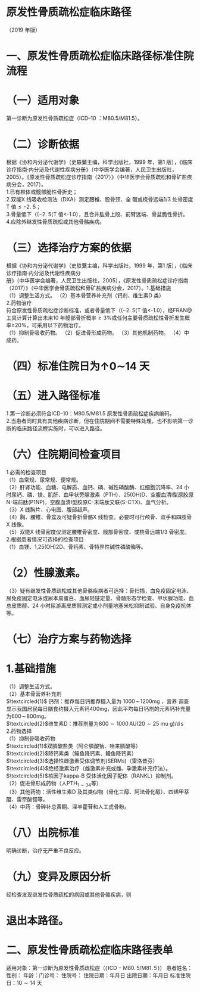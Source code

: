 # 原发性骨质疏松症临床路径  
（2019 年版）  
# 一、原发性骨质疏松症临床路径标准住院流程  
# （一）适用对象  
第一诊断为原发性骨质疏松症（ICD–10 ：M80.5/M81.5）。  
# （二）诊断依据  
根据《协和内分泌代谢学》（史轶蘩主编，科学出版社，1999 年，第1 版），《临床诊疗指南·内分泌及代谢性疾病分册》（中华医学会编著，人民卫生出版社，2005）。《原发性骨质疏松症诊疗指南（2017）》（中华医学会骨质疏松和骨矿盐疾病分会，2017）。  
1.已有椎体或髋部脆性骨折史；  
2.双能X 线吸收检测法（DXA）测定腰椎、股骨颈、全 髋或桡骨远端1/3 处骨密度T 值$\leqslant-2.~5$；  
3.骨量低下（$(-2.~5\langle\mathrm{T}$ 值<-1.0），且合并肱骨上段、前臂远端、骨盆脆性骨折。  
4.应除外继发性骨质疏松或其他骨骼疾病。  
# （三）选择治疗方案的依据  
根据《协和内分泌代谢学》（史轶蘩主编，科学出版社，1999 年，第1 版），《临床诊疗指南·内分泌及代谢性疾病分  
册》（中华医学会编著，人民卫生出版社，2005），《原发性骨质疏松症诊疗指南（2017）》（中华医学会骨质疏松和骨矿盐疾病分会，2017）。1.基础措施  
（1）调整生活方式。 （2）基本骨营养补充剂（钙剂、维生素D 类）  
2.药物治疗  
符合原发性骨质疏松症诊断标准，或者骨量低下（$(-2.~5\langle\mathrm{T}$ 值<-1.0），经$\mathrm{FRAN@}$工具计算计算出未来10 年髋部骨折概率$\geqslant3\%$或任何主要骨质疏松性骨折发生概率≥$20\%$，可采用以下药物治疗。  
（1）抑制骨吸收药物。 （2）促进骨形成药物。 （3）其他机制药物。 （4）中成药。  
# （四）标准住院日为$\mathord{\uparrow}0\mathord{\sim}14$ 天  
# （五）进入路径标准  
1.第一诊断必须符合ICD-10：M80.5/M81.5 原发性骨质疏松症疾病编码。  
2.当患者同时具有其他疾病诊断，但在住院期间不需要特殊处理，也不影响第一诊断的临床路径流程实施时，可以进入路径。  
# （六）住院期间检查项目  
1.必需的检查项目  
（1）血常规、尿常规、便常规。  
（2）肝肾功能、血糖、电解质、血钙、磷、碱性磷酸酶、红细胞沉降率、24 小时尿钙、磷、镁、肌酐、血甲状旁腺激素（PTH）、25(OH)D、空腹血清Ⅰ型原胶原N-端前肽(P1NP)，空腹血清Ⅰ型胶原C-末端肽交联(S-CTX)、血气分析。  
（3）X 线胸片、心电图、腹部超声。  
（4）胸、腰椎、骨盆及可疑骨折骨骼X 线检查。必要时可行颅骨、双手和四肢骨X 线像。  
（5）双能X 线骨密度仪测定腰椎骨密度、髋部骨密度、或桡骨远端1/3 骨密度。  
2.根据患者情况可选择的检查项目  
（1）血镁、1,25(OH)$\mathrm{2D}$、骨钙素、骨特异性碱性磷酸酶等。  
# （2）性腺激素。  
（3）疑有继发性骨质疏松或其他骨骼疾病者可选择：骨扫描，血免疫固定电泳、尿免疫固定电泳或尿本周蛋白、血尿轻链定量、骨髓形态学检查、甲状腺功能、血总皮质醇、24 小时尿游离皮质醇测定或小剂量地塞米松抑制试验、自身免疫抗体等。  
# （七）治疗方案与药物选择  
# 1.基础措施  
（1）调整生活方式。  
（2）基本骨营养补充剂  
$\textcircled{1}$ 钙剂：推荐每日钙推荐摄入量为 $1000\!\sim\!1200\mathrm{mg}$ ，营养 调查显示我国居民每日膳食约摄入元素钙$400\mathrm{mg}$，因此平均每日钙剂的元素钙补充量为$600\!\sim\!800\mathrm{mg}$。  
$\textcircled{2}$维生素D：推荐剂量为$800{\sim}1000\,\mathrm{AU}\left(20{\sim}25\mathrm{~mu~g}\right)/\mathrm{d}\,\mathrm{s}$  
2.药物选择  
（1）抑制骨吸收药物  
$\textcircled{1}$双膦酸盐类（阿仑膦酸钠、唑来膦酸等）  
$\textcircled{2}$降钙素类（鲑鱼降钙素、鳗鱼降钙素）  
$\textcircled{3}$选择性雌激素受体调节剂(SERMs)（雷洛昔芬）  
$\textcircled{4}$绝经激素治疗（雌激素补充或雌、孕激素补充疗法）。$\textcircled{5}$核因子kappa-B 受体活化因子配体（RANKL）抑制剂。  
（2）促进骨形成药物（人$\mathrm{{PTH}_{1\sim34}}$等）  
（3）其他药物：活性维生素D 及其类似物（骨化三醇、阿法骨化醇）、四烯甲萘醌、雷奈酸锶等。  
（4）中药：骨碎补总黄酮、淫羊藿苷和人工虎骨粉。  
# （八）出院标准  
明确诊断，治疗无严重不良反应。  
# （九）变异及原因分析  
经检查发现继发性骨质疏松的病因或其他骨骼疾病，则  
# 退出本路径。  
# 二、原发性骨质疏松症临床路径表单  
适用对象：第一诊断为原发性骨质疏松症（$(\,\mathrm{ICD-M80.\,5/M81.\,5}\,)$） 患者姓名：   性别： 年龄：门诊号：  住院号： 住院日期：年月日   出院日期：年月日  标准住院日：$10{\sim}14$ 天  
